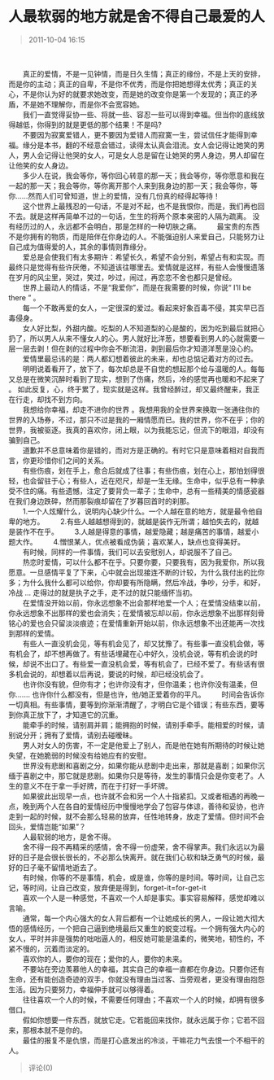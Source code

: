 # 人最软弱的地方就是舍不得自己最爱的人
> 2011-10-04 16:15


　  
  
　　真正的爱情，不是一见钟情，而是日久生情；真正的缘份，不是上天的安排，而是你的主动；真正的自卑，不是你不优秀，而是你把她想得太优秀；真正的关心，不是你认为好的就要求她改变，而是她的改变你是第一个发现的；真正的矛盾，不是她不理解你，而是你不会宽容她。  
　　我们一直觉得妥协一些、将就一些、容忍一些可以得到幸福。但当你的底线放得越低，你得到的就是更低的那个结果！不是吗?  
　　不要因为寂寞爱错人，更不要因为爱错人而寂寞一生，尝试信任才能得到幸福。缘分是本书，翻的不经意会错过，读得太认真会泪流。女人会记得让她笑的男人，男人会记得让他哭的女人，可是女人总是留在让她哭的男人身边，男人却留在让他笑的女人身边。  
　　多少人在说，我会等你，等你回心转意的那一天；我会等你，等你愿意和我在一起的那一天；我会等你，等你离开那个人来到我身边的那一天；我会等你，等你……然而人们可曾知道，世上的爱情，没有几份真的经得起等待！  
　　这个世界上最残忍的一句话，不是对不起，也不是我恨你，而是，我们再也回不去。就是这样再简单不过的一句话，生生的将两个原本亲密的人隔为疏离。 没有经历过的人，永远都不会明白，那是怎样的一种切肤之痛。 　　最宝贵的东西不是你拥有的物质，而是陪伴在你身边的人。不能强迫别人来爱自己，只能努力让自己成为值得爱的人，其余的事情则靠缘分。  
　　爱总是会使我们有太多期许：希望长久，希望不会分别，希望占有和实现。而最终只是觉得有些许厌倦，不知道该往哪里去。爱情就是这样，有些人会慢慢遗落在岁月的风尘里，哭过，笑过，吵过，闹过，再恋恋不舍也都只是曾经。  
　　世界上最动人的情话，不是“我爱你”，而是在我需要的时候，你说“ I’ll be there ” 。  
　　每一个不敢再爱的女人，一定很深的爱过。看起来好象百毒不侵，其实早已百毒侵身。  
　　女人好比梨，外甜内酸。吃梨的人不知道梨的心是酸的，因为吃到最后就把心扔了，所以男人从来不懂女人的心。男人就好比洋葱，想要看到男人的心就需要一层一层去剥！但在剥的过程中你会不断流泪，剥到最后你才知道洋葱是没心的。  
　　爱情里最忌讳的是：两人都幻想着彼此的未来，却也总惦记着对方的过去。  
　　明明说着看开了，放下了，每次却总是不自觉的想起那个给与温暖的人。每每又总是在微笑沉醉时看到了现实，想到了伤痛，然后，冷的感觉再也暖和不起来了 。 如此反复，心，终于累了，现实就是这样。我曾经醉过，却又最终醒来，我正在行走，却找不到方向。  
　　我想给你幸福，却走不进你的世界 。我想用我的全世界来换取一张通往你的世界的入场券，不过，那只不过是我的一厢情愿而已。我的世界，你不在乎；你的世界，我被驱逐。我真的喜欢你，闭上眼，以为我能忘记，但流下的眼泪，却没有骗到自己。  
　　道歉并不总意味着你是错的，而对方是正确的。有时它只是意味着相对自我而言，你更珍惜你们之间的关系。  
　　有些伤痕，划在手上，愈合后就成了往事；有些伤痕，划在心上，那怕划得很轻，也会留驻于心；有些人，近在咫尺，却是一生无缘。生命中，似乎总有一种承受不住的痛。有些遗憾，注定了要背负一辈子；生命中，总有一些精美的情感瓷器在我们身边跌碎，然而那裂痕却留在了岁暮回首时的刹那。  
　　1.一个人炫耀什么，说明内心缺少什么。一个人越在意的地方，就是最令他自卑的地方。 　　2.有些人越越想得到的，就越是装作无所谓；越怕失去的，就越是装作不在乎。 　　3.人越是得意的事情，越爱隐藏；越是痛苦的事情，越爱小题大作。 　　4.憎恨某人，优点被看成伪装；喜欢某人，缺点也变得美好。  
　　有时候，同样的一件事情，我们可以去安慰别人，却说服不了自己。  
　　热恋时爱情，可以什么都不在乎。只要你要，只要我有，因为我爱你，所以我愿意。一旦感情平复了下来，心中就会出现接连不断的计较，为什么我付出的比你多；为什么我什么都可以给你，你却要有所隐瞒，然后冷战，争吵，分手，和好，冷战 ... 走得过的就是执子之手，走不过的就只能缅怀当初。  
　　在爱情没开始以前，你永远想象不出会那样地爱一个人；在爱情没结束以前，你永远想象不出那样的爱也会消失；在爱情被忘却以前，你永远想象不出那样刻骨铭心的爱也会只留淡淡痕迹；在爱情重新开始以前，你永远想象不出还能再一次找到那样的爱情。  
　　有些人一直没机会见，等有机会见了，却又犹豫了。有些事一直没机会做，等有机会了，却不想再做了。有些话埋藏在心中好久，没机会说，等有机会说的时候，却说不出口了。有些爱一直没机会爱，等有机会了，已经不爱了。有些话有很多机会说的，却想着以后再说，要说的时候，却已经没机会了。  
　　也许你没有貌，但你有才；也许你没有才，但你温柔；也许你没有温柔，但你....... 也许你什么都没有，但是也许，他/她正爱着你的平凡。 　　时间会告诉你一切真相。有些事情，要等到你渐渐清醒了，才明白它是个错误；有些东西，要等到你真正放下了，才知道它的沉重。  
　　能牵手的时候，请别肩并肩；能拥抱的时候，请别手牵手。能相爱的时候，请别说分开；拥有了爱情，请别去碰暧昧。  
　　男人对女人的伤害，不一定是他爱上了别人，而是他在她有所期待的时候让她失望，在她脆弱的时候没有给她应有的安慰。  
　　世界没有悲剧和喜剧之分，如果你能从悲剧中走出来，那就是喜剧；如果你沉缅于喜剧之中，那它就是悲剧。如果你只是等待，发生的事情只会是你变老了。人生的意义不在于拿一手好牌，而在于打好一手坏牌。  
　　如果彼此出现早一点，也许就不会和另一个人十指紧扣。又或者相遇的再晚一点，晚到两个人在各自的爱情经历中慢慢地学会了包容与体谅，善待和妥协，也许走到一起的时候，就不会那么轻易的放弃，任性地转身，放走了爱情。但时间不会回头，爱情岂能“如果”？  
　　人最软弱的地方，是舍不得。  
　　舍不得一段不再精采的感情，舍不得一份虚荣，舍不得掌声。我们永远以为最好的日子是会很长很长的，不必那么快离开。就在我们心软和缺乏勇气的时候，最好的日子毫不留情地逝去了。  
　　有时候，你等的不是事情，机会，或是谁，你等的是时间。等时间，让自己忘记，等时间，让自己改变，放弃便是得到，forget-it=for-get-it  
　　喜欢一个人是一种感觉，不喜欢一个人却是事实。事实容易解释，感觉却难以言喻。  
　　通常，每一个内心强大的女人背后都有一个让她成长的男人，一段让她大彻大悟的感情经历，一个把自己逼到绝境最后又重生的蜕变过程。一个拥有强大内心的女人，平时并非是强势的咄咄逼人的，相反她可能是温柔的，微笑地，韧性的，不紧不慢的，沉着而淡定的。  
　　喜欢你的人，要你的现在；爱你的人，要你的未来。  
　　不要站在旁边羡慕他人的幸福，其实自己的幸福一直都在你身边。只要你还有生命，还有能创造奇迹的双手，你就没有理由当过客、当旁观者，更没有理由抱怨生活。因为只要努力，幸福伸手就可以够得着。  
　　往往喜欢一个人的时候，不需要任何理由；不喜欢一个人的时候，却拥有很多借口。  
　　假如你想要一件东西，就放它走。它若能回来找你，就永远属于你；它若不回来，那根本就不是你的。  
　　最佳的报复不是仇恨，而是打心底发出的冷淡，干嘛花力气去恨一个不相干的人。
> 评论(0)

